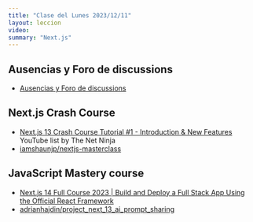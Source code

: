 ```yaml
---
title: "Clase del Lunes 2023/12/11"
layout: leccion
video: 
summary: "Next.js"
---
```


## Ausencias y Foro de discussions

* <a href="https://github.com/orgs/ULL-ESIT-DMSI-2324/discussions" target="_blank">Ausencias y Foro de discussions</a>

## Next.js Crash Course

* [Next.js 13 Crash Course Tutorial #1 - Introduction & New Features](https://www.youtube.com/watch?v=TJQbDPGzm0Y&list=PL4cUxeGkcC9jZIVqmy_QhfQdi6mzQvJnT) YouTube list by The Net Ninja
* [iamshaunjp/nextjs-masterclass](https://github.com/iamshaunjp/nextjs-masterclass/)

## JavaScript Mastery course

* [Next.js 14 Full Course 2023 | Build and Deploy a Full Stack App Using the Official React Framework](https://youtu.be/wm5gMKuwSYk?si=UwUbEH9Mg0biZIen)
* [adrianhajdin/project_next_13_ai_prompt_sharing](https://github.com/adrianhajdin/project_next_13_ai_prompt_sharing)